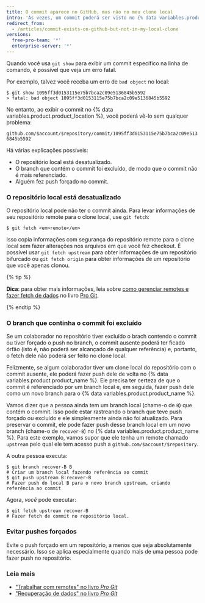```yaml
---
title: O commit aparece no GitHub, mas não no meu clone local
intro: 'Às vezes, um commit poderá ser visto no {% data variables.product.product_name %}, mas não existirá no clone local do repositório.'
redirect_from:
  - /articles/commit-exists-on-github-but-not-in-my-local-clone
versions:
  free-pro-team: '*'
  enterprise-server: '*'
---
```


Quando você usa `git show` para exibir um commit específico na linha de comando, é possível que veja um erro fatal.

Por exemplo, talvez você receba um erro de `bad object` no local:

```shell
$ git show 1095ff3d0153115e75b7bca2c09e5136845b5592
> fatal: bad object 1095ff3d0153115e75b7bca2c09e5136845b5592
```

No entanto, ao exibir o commit no {% data variables.product.product_location %}, você poderá vê-lo sem qualquer problema:

`github.com/$account/$repository/commit/1095ff3d0153115e75b7bca2c09e5136845b5592`

Há várias explicações possíveis:

* O repositório local está desatualizado.
* O branch que contém o commit foi excluído, de modo que o commit não é mais referenciado.
* Alguém fez push forçado no commit.

### O repositório local está desatualizado

O repositório local pode não ter o commit ainda. Para levar informações de seu repositório remote para o clone local, use `git fetch`:

```shell
$ git fetch <em>remote</em>
```

Isso copia informações com segurança do repositório remote para o clone local sem fazer alterações nos arquivos em que você fez checkout. É possível usar `git fetch upstream` para obter informações de um repositório bifurcado ou `git fetch origin` para obter informações de um repositório que você apenas clonou.

{% tip %}

**Dica**: para obter mais informações, leia sobre [como gerenciar remotes e fazer fetch de dados](https://git-scm.com/book/en/Git-Basics-Working-with-Remotes) no livro [Pro Git](https://git-scm.com/book).

{% endtip %}

### O branch que continha o commit foi excluído

Se um colaborador no repositório tiver excluído o brach contendo o commit ou tiver forçado o push no branch, o commit ausente poderá ter ficado órfão (isto é, não poderá ser alcançado de qualquer referência) e, portanto, o fetch dele não poderá ser feito no clone local.

Felizmente, se algum colaborador tiver um clone local do repositório com o commit ausente, ele poderá fazer push dele de volta no {% data variables.product.product_name %}.  Ele precisa ter certeza de que o commit é referenciado por um branch local e, em seguida, fazer push dele como um novo branch para o {% data variables.product.product_name %}.

Vamos dizer que a pessoa ainda tem um branch local (chame-o de `B`) que contém o commit.  Isso pode estar rastreando o branch que teve push forçado ou excluído e ele simplesmente ainda não foi atualizado.  Para preservar o commit, ele pode fazer push desse branch local em um novo branch (chame-o de `recover-B`) no {% data variables.product.product_name %}.  Para este exemplo, vamos supor que ele tenha um remote chamado `upstream` pelo qual ele tem acesso push a `github.com/$account/$repository`.

A outra pessoa executa:

```shell
$ git branch recover-B B
# Criar um branch local fazendo referência ao commit
$ git push upstream B:recover-B
# Fazer push do local B para o novo branch upstream, criando referência ao commit
```

Agora, *você* pode executar:

```shell
$ git fetch upstream recover-B
# Fazer fetch de commit no repositório local.
```

### Evitar pushes forçados

Evite o push forçado em um repositório, a menos que seja absolutamente necessário. Isso se aplica especialmente quando mais de uma pessoa pode fazer push no repositório.

### Leia mais

- ["Trabalhar com remotes" no livro _Pro Git_](https://git-scm.com/book/en/Git-Basics-Working-with-Remotes)
- ["Recuperação de dados" no livro _Pro Git_](https://git-scm.com/book/en/Git-Internals-Maintenance-and-Data-Recovery)
